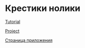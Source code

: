#  Крестики нолики

[Tutorial](https://youtu.be/MCLiPW2ns2w)

[Project](https://github.com/users/VladimirFibe/projects/9)

[Страница приложения](http://tictactoe.fibeapp.ru)

